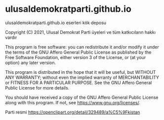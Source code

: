 # ulusaldemokratparti.github.io

ulusaldemokratparti.github.io eserleri kök deposu

Copyright (C) 2021, Ulusal Demokrat Parti üyeleri ve tüm katkıcıların hakkı vardır

This program is free software: you can redistribute it and/or modify
it under the terms of the GNU Affero General Public License as published
by the Free Software Foundation, either version 3 of the License, or
(at your option) any later version.

This program is distributed in the hope that it will be useful,
but WITHOUT ANY WARRANTY; without even the implied warranty of
MERCHANTABILITY or FITNESS FOR A PARTICULAR PURPOSE.  See the
GNU Affero General Public License for more details.

You should have received a copy of the GNU Affero General Public License
along with this program.  If not, see <https://www.gnu.org/licenses/>.

Parti resmi https://openclipart.org/detail/329489/a%C5%9Fkistan 


